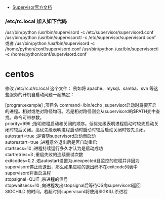 

- [Supervisor官方文档](http://supervisord.org/)



### /etc/rc.local 加入如下代码
/usr/bin/python /usr/bin/supervisord -c /etc/supervisor/supervisord.conf
/usr/bin/python /usr/bin/supervisorctl -c /etc/supervisor/supervisord.conf
或者
/usr/bin/python /usr/bin/supervisord -c /home/python/conf/supervisord.conf
/usr/bin/python /usr/bin/supervisorctl -c  /home/python/conf/supervisord.conf


# centos
修改 /etc/rc.d/rc.local 这个文件：
例如将 apache、mysql、samba、svn 等这些服务的开机自启动问题一起搞定：



[progran:example]              ;项目名
command=/bin/echo              ;supervisor启动时将要开启的进程。相对或绝对路径均可。若是相对路径则会从supervisord的$PATH变中查找。命令可带参数。  
priority=999                   ;指明进程启动和关闭的顺序。低优先级表明进程启动时较先启动关闭时较后关闭。高优先级表明进程启动时启动时较后启动关闭时较先关闭。  
autostart=true                 ;是否随supervisord启动而启动  
autorestart=true               ;进程意外退出后是否自动重启  
startsecs=10                   ;进程持续运行多久才认为是启动成功  
startretries=3                 ;重启失败的连续重试次数  
exitcodes=0,2                  ;若autostart设置为unexpected且监控的进程并非因为supervisord停止而退出，那么如果进程的退出码不在exitcode列表中supervisord将重启进程  
stopsignal=QUIT                ;杀进程的信号  
stopwaitsecs=10                ;向进程发出stopsignal后等待OS向supervisord返回SIGCHILD 的时间。若超时则supervisord将使用SIGKILL杀进程 